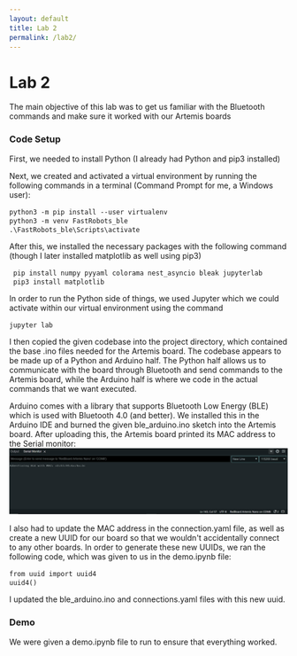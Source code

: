 ```yaml
---
layout: default
title: Lab 2
permalink: /lab2/
---
```

# Lab 2
The main objective of this lab was to get us familiar with the Bluetooth commands and make sure it worked with our Artemis boards

### Code Setup
First, we needed to install Python (I already had Python and pip3 installed)

Next, we created and activated a virtual environment by running the following commands in a terminal (Command Prompt for me, a Windows user):
```
python3 -m pip install --user virtualenv
python3 -m venv FastRobots_ble
.\FastRobots_ble\Scripts\activate
```

After this, we installed the necessary packages with the following command (though I later installed matplotlib as well using pip3)
```
 pip install numpy pyyaml colorama nest_asyncio bleak jupyterlab
 pip3 install matplotlib
```
In order to run the Python side of things, we used Jupyter which we could activate within our virtual environment using the command
```
jupyter lab
```
I then copied the given codebase into the project directory, which contained the base .ino files needed for the Artemis board. The codebase appears to be made up of a Python and Arduino half. The Python half allows us to communicate with the board through Bluetooth and send commands to the Artemis board, while the Arduino half is where we code in the actual commands that we want executed. 

Arduino comes with a library that supports Bluetooth Low Energy (BLE) which is used with Bluetooth 4.0 (and better). We installed this in the Arduino IDE and burned the given ble_arduino.ino sketch into the Artemis board. After uploading this, the Artemis board printed its MAC address to the Serial monitor:
![MAC](/Lab2/mac_address.png)

I also had to update the MAC address in the connection.yaml file, as well as create a new UUID for our board so that we wouldn't accidentally connect to any other boards. In order to generate these new UUIDs, we ran the following code, which was given to us in the demo.ipynb file:
```
from uuid import uuid4
uuid4()
```
I updated the ble_arduino.ino and connections.yaml files with this new uuid. 

### Demo
We were given a demo.ipynb file to run to ensure that everything worked. 
<script src="https://gist.github.com/mattieuzhai/34eb5ffc9ddc850f809850cdd12c09dd.js"></script>
